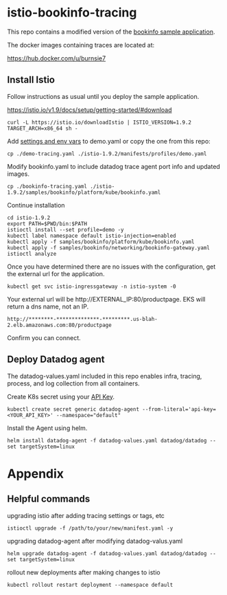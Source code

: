 # istio-bookinfo-tracing

This repo contains a modified version of the [bookinfo sample application](https://github.com/istio/istio/tree/master/samples/bookinfo).

The docker images containing traces are located at:

https://hub.docker.com/u/burnsie7

## Install Istio

Follow instructions as usual until you deploy the sample application.

https://istio.io/v1.9/docs/setup/getting-started/#download

```
curl -L https://istio.io/downloadIstio | ISTIO_VERSION=1.9.2 TARGET_ARCH=x86_64 sh -
```

Add [settings and env vars](https://docs.datadoghq.com/tracing/setup_overview/proxy_setup/?tab=istio#istio-configuration-and-installation) to demo.yaml or copy the one from this repo:

```
cp ./demo-tracing.yaml ./istio-1.9.2/manifests/profiles/demo.yaml
```

Modify bookinfo.yaml to include datadog trace agent port info and updated images.

```
cp ./bookinfo-tracing.yaml ./istio-1.9.2/samples/bookinfo/platform/kube/bookinfo.yaml
```

Continue installation

```
cd istio-1.9.2
export PATH=$PWD/bin:$PATH
istioctl install --set profile=demo -y
kubectl label namespace default istio-injection=enabled
kubectl apply -f samples/bookinfo/platform/kube/bookinfo.yaml
kubectl apply -f samples/bookinfo/networking/bookinfo-gateway.yaml
istioctl analyze
```

Once you have determined there are no issues with the configuration, get the external url for the application.

```
kubectl get svc istio-ingressgateway -n istio-system -0
```

Your external url will be http://EXTERNAL_IP:80/productpage.  EKS will return a dns name, not an IP.

```
http://********-**************-*********.us-blah-2.elb.amazonaws.com:80/productpage
```

Confirm you can connect.

## Deploy Datadog agent

The datadog-values.yaml included in this repo enables infra, tracing, process, and log collection from all containers.

Create K8s secret using your [API Key](https://app.datadoghq.com/account/settings#api).

```
kubectl create secret generic datadog-agent --from-literal='api-key=<YOUR_API_KEY>' --namespace="default"
```

Install the Agent using helm.

```
helm install datadog-agent -f datadog-values.yaml datadog/datadog --set targetSystem=linux
```

# Appendix

## Helpful commands

upgrading istio after adding tracing settings or tags, etc

```
istioctl upgrade -f /path/to/your/new/manifest.yaml -y
```

upgrading datadog-agent after modifying datadog-valus.yaml

```
helm upgrade datadog-agent -f datadog-values.yaml datadog/datadog --set targetSystem=linux
```

rollout new deployments after making changes to istio

```
kubectl rollout restart deployment --namespace default
```
